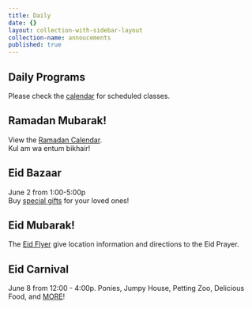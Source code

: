 ```yaml
---
title: Daily
date: {}
layout: collection-with-sidebar-layout
collection-name: annoucements
published: true
---
```


## Daily Programs
Please check the [calendar](http://www.icsd.org/calendar) for scheduled classes.

## Ramadan Mubarak!
View the [Ramadan Calendar](http://www.icsd.org/events/ramadan-calendar).  
Kul am wa entum bikhair!

## Eid Bazaar
June 2 from 1:00-5:00p  
Buy [special gifts](http://www.icsd.org/events/eid-bazaar) for your loved ones!

## Eid Mubarak!
The [Eid Flyer](http://www.icsd.org/events/eid-mubarak) give location information and directions to the Eid Prayer.

## Eid Carnival
June 8 from 12:00 - 4:00p.
Ponies, Jumpy House, Petting Zoo, Delicious Food, and [MORE](http://www.icsd.org/events/eid-carnival)!